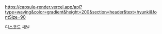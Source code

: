 https://capsule-render.vercel.app/api?type=waving&color=gradient&height=200&section=header&text=hyunki&fontSize=90

[디스코드 채널](https://discord.gg/XyvAh9rFF4)
